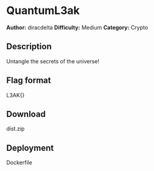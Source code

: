 # QuantumL3ak
**Author:** diracdelta
**Difficulty:** Medium
**Category:** Crypto

## Description
Untangle the secrets of the universe!

## Flag format
L3AK{}

## Download
dist.zip 

## Deployment
Dockerfile
